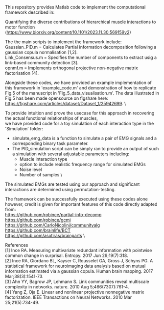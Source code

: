 This repository provides Matlab code to implement the computational framework described in:

Quantifying the diverse contributions of hierarchical muscle interactions to motor function
(https://www.biorxiv.org/content/10.1101/2023.11.30.569159v2)

The the main scripts to implement the framework include: \
Gaussian_PID.m = Calculates Partial information decomposition following a gaussian copula normalisation [1,2]. \
Link_Consensus.m = Specifies the number of components to extract usig a link-based community detection [3]. \
opnmf.m = Implements orthogonal projective non-negative matrix factorisation [4].

Alongside these codes, we have provided an example implementation of this framework in 'example_code.m' and demonstration of how to replicate Fig.5 of the manuscript in
'Fig_5_data_visualisation.m'. The data illustrated in Fig.5 has been made opensource on figshare here: https://figshare.com/articles/dataset/Dataset_1/25942699. \

To provide intuition and prove the usecase for this approach in recovering the actual functional relationships of muscles, \
we have provided code for a toy simulation of each interaction type in the 'Simulation' folder: 
- simulate_emg_data is a function to simulate a pair of EMG signals and a corresponding binary task parameter. 
- The PID_simulation script can be simply ran to provide an output of such a simulation with several adjustable parameters including: 
    - Muscle interaction type
    - option to include realistic frequency range for simulated EMGs 
    - Noise level 
    - Number of samples \

The simulated EMGs are tested using our approach and significant interactions are determined using permutation-testing.




The framework can be successfully executed using these codes alone however, credit is given for important features of this code directly adapted from: \
https://github.com/robince/partial-info-decomp \
https://github.com/robince/gcmi \
https://github.com/CarloNicolini/communityalg \
https://github.com/brainlife/BCT \
https://github.com/asotiras/brainparts \

References \
[1] Ince RA. Measuring multivariate redundant information with pointwise common change in surprisal. Entropy. 2017 Jun 29;19(7):318. \
[2] Ince RA, Giordano BL, Kayser C, Rousselet GA, Gross J, Schyns PG. A statistical framework for neuroimaging data analysis based on mutual information estimated via a gaussian copula. Human brain mapping. 2017 Mar;38(3):1541-73. \
[3] Ahn YY, Bagrow JP, Lehmann S. Link communities reveal multiscale complexity in networks. nature. 2010 Aug 5;466(7307):761-4. \
[4] Yang Z, Oja E. Linear and nonlinear projective nonnegative matrix factorization. IEEE Transactions on Neural Networks. 2010 Mar 25;21(5):734-49.

